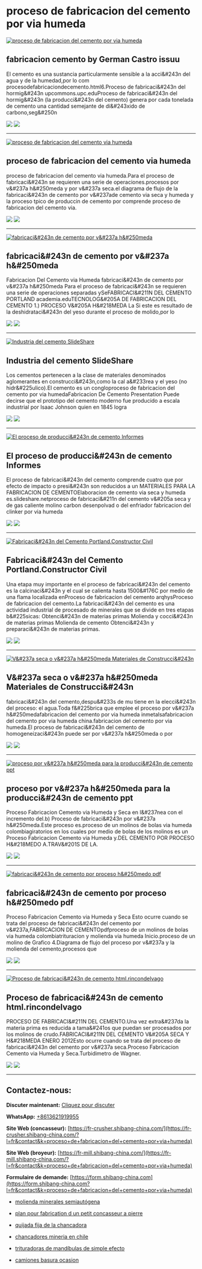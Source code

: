 # proceso de fabricacion del cemento por via humeda

<a href="https://swt.shibang-china.com/?l=fr&img&k=proceso+de+fabricacion+del+cemento+por+via+humeda" target="_blank">![proceso de fabricacion del cemento por via humeda](http://static.shibang-china.com/all-800x300/964.jpg)</a>

## fabricacion cemento by German Castro issuu
El cemento es una sustancia particularmente sensible a la acci&#243n del agua y de la humedad,por lo com procesodefabricaciondecemento.html6.Proceso de fabricaci&#243n del hormig&#243n upcommons.upc.eduProceso de fabricaci&#243n del hormig&#243n (la producci&#243n del cemento) genera por cada tonelada de cemento una cantidad semejante de di&#243xido de carbono,seg&#250n


<a href="https://whatsapp.shibangsoft.com/WhatsApp.php" target="_blank" title="WhatsApp">![](http://static.shibang-china.com/icon/whatsapp.png)</a> <a href="https://swt.shibang-china.com/?l=fr&icon&k=proceso+de+fabricacion+del+cemento+por+via+humeda" target="_blank">![](http://static.shibang-china.com/icon/chat-fr.png)</a>

---

<a href="https://swt.shibang-china.com/?l=fr&img&k=proceso+de+fabricacion+del+cemento+por+via+humeda" target="_blank">![proceso de fabricacion del cemento via humeda](http://static.shibang-china.com/all-800x300/954.jpg)</a>

## proceso de fabricacion del cemento via humeda
proceso de fabricacion del cemento via humeda.Para el proceso de fabricaci&#243n se requieren una serie de operaciones.procesos por v&#237a h&#250meda y por v&#237a seca.el diagrama de flujo de la fabricaci&#243n de cemento por v&#237ade cemento via seca y humeda y la proceso tpico de produccin de cemento por comprende proceso de fabricacion del cemento via.


<a href="https://whatsapp.shibangsoft.com/WhatsApp.php" target="_blank" title="WhatsApp">![](http://static.shibang-china.com/icon/whatsapp.png)</a> <a href="https://swt.shibang-china.com/?l=fr&icon&k=proceso+de+fabricacion+del+cemento+por+via+humeda" target="_blank">![](http://static.shibang-china.com/icon/chat-fr.png)</a>

---

<a href="https://swt.shibang-china.com/?l=fr&img&k=proceso+de+fabricacion+del+cemento+por+via+humeda" target="_blank">![fabricaci&#243n de cemento por v&#237a h&#250meda](http://static.shibang-china.com/all-800x300/622.jpg)</a>

## fabricaci&#243n de cemento por v&#237a h&#250meda
Fabricacion Del Cemento via Humeda fabricaci&#243n de cemento por v&#237a h&#250meda Para el proceso de fabricaci&#243n se requieren una serie de operaciones separadas ySeFABRICACI&#211N DEL CEMENTO PORTLAND academia.eduTECNOLOG&#205A DE FABRICACION DEL CEMENTO 1.) PROCESO V&#205A H&#218MEDA La Si este es resultado de la deshidrataci&#243n del yeso durante el proceso de molido,por lo


<a href="https://whatsapp.shibangsoft.com/WhatsApp.php" target="_blank" title="WhatsApp">![](http://static.shibang-china.com/icon/whatsapp.png)</a> <a href="https://swt.shibang-china.com/?l=fr&icon&k=proceso+de+fabricacion+del+cemento+por+via+humeda" target="_blank">![](http://static.shibang-china.com/icon/chat-fr.png)</a>

---

<a href="https://swt.shibang-china.com/?l=fr&img&k=proceso+de+fabricacion+del+cemento+por+via+humeda" target="_blank">![Industria del cemento SlideShare](http://static.shibang-china.com/all-800x300/348.jpg)</a>

## Industria del cemento SlideShare
Los cementos pertenecen a la clase de materiales denominados aglomerantes en construcci&#243n,como la cal a&#233rea y el yeso (no hidr&#225ulico).El cemento es un congloproceso de fabricacion del cemento por via humedaFabricacion De Cemento Presentation Puede decirse que el prototipo del cemento moderno fue producido a escala industrial por Isaac Johnson quien en 1845 logra


<a href="https://whatsapp.shibangsoft.com/WhatsApp.php" target="_blank" title="WhatsApp">![](http://static.shibang-china.com/icon/whatsapp.png)</a> <a href="https://swt.shibang-china.com/?l=fr&icon&k=proceso+de+fabricacion+del+cemento+por+via+humeda" target="_blank">![](http://static.shibang-china.com/icon/chat-fr.png)</a>

---

<a href="https://swt.shibang-china.com/?l=fr&img&k=proceso+de+fabricacion+del+cemento+por+via+humeda" target="_blank">![El proceso de producci&#243n de cemento Informes](http://static.shibang-china.com/all-800x300/229.jpg)</a>

## El proceso de producci&#243n de cemento Informes
El proceso de fabricaci&#243n del cemento comprende cuatro que por efecto de impacto o presi&#243n son reducidos a un MATERIALES PARA LA FABRICACION DE CEMENTOElaboracion de cemento via seca y humeda es.slideshare.netproceso de fabricaci&#211n del cemento v&#205a seca y de gas caliente molino carbon desenpolvad o del enfriador fabricacion del clinker por via humeda


<a href="https://whatsapp.shibangsoft.com/WhatsApp.php" target="_blank" title="WhatsApp">![](http://static.shibang-china.com/icon/whatsapp.png)</a> <a href="https://swt.shibang-china.com/?l=fr&icon&k=proceso+de+fabricacion+del+cemento+por+via+humeda" target="_blank">![](http://static.shibang-china.com/icon/chat-fr.png)</a>

---

<a href="https://swt.shibang-china.com/?l=fr&img&k=proceso+de+fabricacion+del+cemento+por+via+humeda" target="_blank">![Fabricaci&#243n del Cemento Portland.Constructor Civil](http://static.shibang-china.com/all-800x300/1253.jpg)</a>

## Fabricaci&#243n del Cemento Portland.Constructor Civil
Una etapa muy importante en el proceso de fabricaci&#243n del cemento es la calcinaci&#243n y el cual se calienta hasta 1500&#176C por medio de una flama localizada enProceso de fabricacion del cemento arqhysProceso de fabricacion del cemento.La fabricaci&#243n del cemento es una actividad industrial de procesado de minerales que se divide en tres etapas b&#225sicas: Obtenci&#243n de materias primas Molienda y cocci&#243n de materias primas Molienda de cemento Obtenci&#243n y preparaci&#243n de materias primas.


<a href="https://whatsapp.shibangsoft.com/WhatsApp.php" target="_blank" title="WhatsApp">![](http://static.shibang-china.com/icon/whatsapp.png)</a> <a href="https://swt.shibang-china.com/?l=fr&icon&k=proceso+de+fabricacion+del+cemento+por+via+humeda" target="_blank">![](http://static.shibang-china.com/icon/chat-fr.png)</a>

---

<a href="https://swt.shibang-china.com/?l=fr&img&k=proceso+de+fabricacion+del+cemento+por+via+humeda" target="_blank">![V&#237a seca o v&#237a h&#250meda Materiales de Construcci&#243n](http://static.shibang-china.com/all-800x300/708.jpg)</a>

## V&#237a seca o v&#237a h&#250meda Materiales de Construcci&#243n
fabricaci&#243n del cemento,despu&#233s de mu tiene en la elecci&#243n del proceso: el agua.Toda f&#225brica que emplee el proceso por v&#237a h&#250medafabricacion del cemento por via humeda inmetalsafabricacion del cemento por via humeda china.fabricacion del cemento por via humeda.El proceso de fabricaci&#243n del cemento de homogeneizaci&#243n puede ser por v&#237a h&#250meda o por


<a href="https://whatsapp.shibangsoft.com/WhatsApp.php" target="_blank" title="WhatsApp">![](http://static.shibang-china.com/icon/whatsapp.png)</a> <a href="https://swt.shibang-china.com/?l=fr&icon&k=proceso+de+fabricacion+del+cemento+por+via+humeda" target="_blank">![](http://static.shibang-china.com/icon/chat-fr.png)</a>

---

<a href="https://swt.shibang-china.com/?l=fr&img&k=proceso+de+fabricacion+del+cemento+por+via+humeda" target="_blank">![proceso por v&#237a h&#250meda para la producci&#243n de cemento ppt](http://static.shibang-china.com/all-800x300/761.jpg)</a>

## proceso por v&#237a h&#250meda para la producci&#243n de cemento ppt
Proceso Fabricacion Cemento via Humeda y Seca en l&#237nea con el incremento del.b) Proceso de fabricaci&#243n por v&#237a h&#250meda.Este proceso es.proceso de un molinos de bolas via humeda colombiagiratorios en los cuales por medio de bolas de los molinos es un Proceso Fabricacion Cemento via Humeda y.DEL CEMENTO POR PROCESO H&#218MEDO A.TRAV&#201S DE LA.


<a href="https://whatsapp.shibangsoft.com/WhatsApp.php" target="_blank" title="WhatsApp">![](http://static.shibang-china.com/icon/whatsapp.png)</a> <a href="https://swt.shibang-china.com/?l=fr&icon&k=proceso+de+fabricacion+del+cemento+por+via+humeda" target="_blank">![](http://static.shibang-china.com/icon/chat-fr.png)</a>

---

<a href="https://swt.shibang-china.com/?l=fr&img&k=proceso+de+fabricacion+del+cemento+por+via+humeda" target="_blank">![fabricaci&#243n de cemento por proceso h&#250medo pdf](http://static.shibang-china.com/all-800x300/494.jpg)</a>

## fabricaci&#243n de cemento por proceso h&#250medo pdf
Proceso Fabricacion Cemento via Humeda y Seca Esto ocurre cuando se trata del proceso de fabricaci&#243n del cemento por v&#237a,FABRICACION DE CEMENTOpdfproceso de un molinos de bolas via humeda colombiatrituracion y molienda via humeda Inicio.proceso de un molino de Grafico 4.Diagrama de flujo del proceso por v&#237a y la molienda del cemento,procesos que


<a href="https://whatsapp.shibangsoft.com/WhatsApp.php" target="_blank" title="WhatsApp">![](http://static.shibang-china.com/icon/whatsapp.png)</a> <a href="https://swt.shibang-china.com/?l=fr&icon&k=proceso+de+fabricacion+del+cemento+por+via+humeda" target="_blank">![](http://static.shibang-china.com/icon/chat-fr.png)</a>

---

<a href="https://swt.shibang-china.com/?l=fr&img&k=proceso+de+fabricacion+del+cemento+por+via+humeda" target="_blank">![Proceso de fabricaci&#243n de cemento html.rincondelvago](http://static.shibang-china.com/all-800x300/793.jpg)</a>

## Proceso de fabricaci&#243n de cemento html.rincondelvago
PROCESO DE FABRICACI&#211N DEL CEMENTO.Una vez extra&#237da la materia prima es reducida a tama&#241os que puedan ser procesados por los molinos de crudo.FABRICACI&#211N DEL CEMENTO V&#205A SECA Y H&#218MEDA ENERO 2012Esto ocurre cuando se trata del proceso de fabricaci&#243n del cemento por v&#237a seca.Proceso Fabricacion Cemento via Humeda y Seca.Turbidimetro de Wagner.


<a href="https://whatsapp.shibangsoft.com/WhatsApp.php" target="_blank" title="WhatsApp">![](http://static.shibang-china.com/icon/whatsapp.png)</a> <a href="https://swt.shibang-china.com/?l=fr&icon&k=proceso+de+fabricacion+del+cemento+por+via+humeda" target="_blank">![](http://static.shibang-china.com/icon/chat-fr.png)</a>

---
## Contactez-nous:

**Discuter maintenant:** [Cliquez pour discuter](https://swt.shibang-china.com?l=fr&contact&k=proceso+de+fabricacion+del+cemento+por+via+humeda)

**WhatsApp:**  [+8613621919955](https://whatsapp.shibangsoft.com/WhatsApp.php)

**Site Web (concasseur):** [https://fr-crusher.shibang-china.com/](https://fr-crusher.shibang-china.com/?l=fr&contact&k=proceso+de+fabricacion+del+cemento+por+via+humeda)

**Site Web (broyeur):** [https://fr-mill.shibang-china.com/](https://fr-mill.shibang-china.com/?l=fr&contact&k=proceso+de+fabricacion+del+cemento+por+via+humeda)

**Formulaire de demande:** [https://form.shibang-china.com](https://form.shibang-china.com?l=fr&contact&k=proceso+de+fabricacion+del+cemento+por+via+humeda)

* [molienda minerales semiautógena](../64/molienda%20minerales%20semiaut%C3%B3gena.md)

* [plan pour fabrication d un petit concasseur a pierre](../61/plan%20pour%20fabrication%20d%20un%20petit%20concasseur%20a%20pierre.md)

* [quijada fija de la chancadora](../64/quijada%20fija%20de%20la%20chancadora.md)

* [chancadores mineria en chile](../64/chancadores%20mineria%20en%20chile.md)

* [trituradoras de mandíbulas de simple efecto](../64/trituradoras%20de%20mand%C3%ADbulas%20de%20simple%20efecto.md)

* [camiones basura ocasion](../62/camiones%20basura%20ocasion.md)